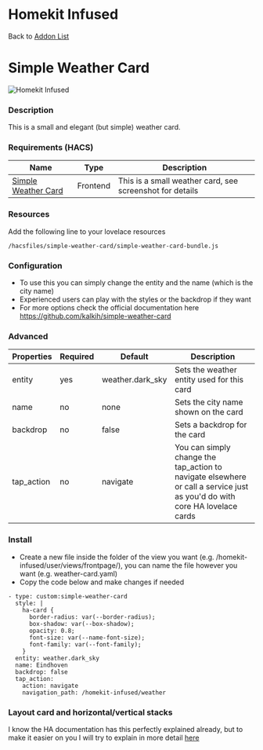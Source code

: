 # Homekit Infused

Back to [Addon List](../addon_list.md)

# Simple Weather Card
![Homekit Infused](../images/simple-weather-card.png)

### Description
This is a small and elegant (but simple) weather card.

### Requirements (HACS)

| Name | Type  | Description |
|----------------------------------|-------------|---------------------------------------------------------------------------------------------------------------------------------------------------------------------------------------------------------|
| [Simple Weather Card](https://github.com/kalkih/simple-weather-card) | Frontend | This is a small weather card, see screenshot for details |

### Resources
Add the following line to your lovelace resources 
```
/hacsfiles/simple-weather-card/simple-weather-card-bundle.js
```

### Configuration
- To use this you can simply change the entity and the name (which is the city name)
- Experienced users can play with the styles or the backdrop if they want
- For more options check the official documentation here https://github.com/kalkih/simple-weather-card

### Advanced

| Properties | Required | Default | Description |
|----------------------------------|-------------|----------------------------------|----------------------------------------------------------------------------------------------------------------------------------------------------------------------|
| entity | yes | weather.dark_sky | Sets the weather entity used for this card |
| name | no | none | Sets the city name shown on the card |
| backdrop | no | false | Sets a backdrop for the card |
| tap_action | no | navigate | You can simply change the tap_action to navigate elsewhere or call a service just as you'd do with core HA lovelace cards |


### Install
- Create a new file inside the folder of the view you want (e.g. /homekit-infused/user/views/frontpage/), you can name the file however you want (e.g. weather-card.yaml)
- Copy the code below and make changes if needed

```
- type: custom:simple-weather-card                    
  style: |
    ha-card {
      border-radius: var(--border-radius);
      box-shadow: var(--box-shadow);
      opacity: 0.8;
      font-size: var(--name-font-size);
      font-family: var(--font-family);
    }                      
  entity: weather.dark_sky
  name: Eindhoven
  backdrop: false
  tap_action:
    action: navigate
    navigation_path: /homekit-infused/weather
```

### Layout card and horizontal/vertical stacks
I know the HA documentation has this perfectly explained already, but to make it easier on you I will try to explain in more detail [here](../addons/stacks.md)
